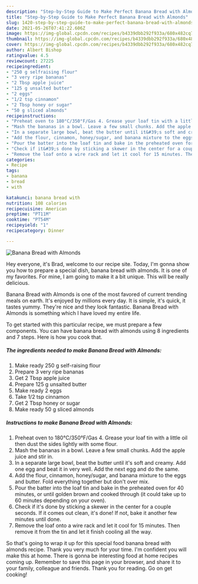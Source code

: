 ```yaml
---
description: "Step-by-Step Guide to Make Perfect Banana Bread with Almonds"
title: "Step-by-Step Guide to Make Perfect Banana Bread with Almonds"
slug: 1420-step-by-step-guide-to-make-perfect-banana-bread-with-almonds
date: 2021-05-26T07:41:22.606Z
image: https://img-global.cpcdn.com/recipes/b4339dbb292f933a/680x482cq70/banana-bread-with-almonds-recipe-main-photo.jpg
thumbnail: https://img-global.cpcdn.com/recipes/b4339dbb292f933a/680x482cq70/banana-bread-with-almonds-recipe-main-photo.jpg
cover: https://img-global.cpcdn.com/recipes/b4339dbb292f933a/680x482cq70/banana-bread-with-almonds-recipe-main-photo.jpg
author: Albert Bishop
ratingvalue: 4.5
reviewcount: 27225
recipeingredient:
- "250 g selfraising flour"
- "3 very ripe bananas"
- "2 Tbsp apple juice"
- "125 g unsalted butter"
- "2 eggs"
- "1/2 tsp cinnamon"
- "2 Tbsp honey or sugar"
- "50 g sliced almonds"
recipeinstructions:
- "Preheat oven to 180°C/350°F/Gas 4. Grease your loaf tin with a little oil then dust the sides lightly with some flour."
- "Mash the bananas in a bowl. Leave a few small chunks. Add the apple juice and stir in."
- "In a separate large bowl, beat the butter until it&#39;s soft and creamy. Add one egg and beat it in very well. Add the next egg and do the same."
- "Add the flour, cinnamon, honey/sugar, and banana mixture to the eggs and butter. Fold everything together but don&#39;t over mix."
- "Pour the batter into the loaf tin and bake in the preheated oven for 40 minutes, or until golden brown and cooked through (it could take up to 60 minutes depending on your oven)."
- "Check if it&#39;s done by sticking a skewer in the center for a couple seconds. If it comes out clean, it&#39;s done! If not, bake it another few minutes until done."
- "Remove the loaf onto a wire rack and let it cool for 15 minutes. Then remove it from the tin and let it finish cooling all the way."
categories:
- Recipe
tags:
- banana
- bread
- with

katakunci: banana bread with 
nutrition: 108 calories
recipecuisine: American
preptime: "PT11M"
cooktime: "PT54M"
recipeyield: "1"
recipecategory: Dinner

---
```



![Banana Bread with Almonds](https://img-global.cpcdn.com/recipes/b4339dbb292f933a/680x482cq70/banana-bread-with-almonds-recipe-main-photo.jpg)

Hey everyone, it's Brad, welcome to our recipe site. Today, I'm gonna show you how to prepare a special dish, banana bread with almonds. It is one of my favorites. For mine, I am going to make it a bit unique. This will be really delicious.



Banana Bread with Almonds is one of the most favored of current trending meals on earth. It's enjoyed by millions every day. It is simple, it's quick, it tastes yummy. They're nice and they look fantastic. Banana Bread with Almonds is something which I have loved my entire life.


To get started with this particular recipe, we must prepare a few components. You can have banana bread with almonds using 8 ingredients and 7 steps. Here is how you cook that.

<!--inarticleads1-->

##### The ingredients needed to make Banana Bread with Almonds:

1. Make ready 250 g self-raising flour
1. Prepare 3 very ripe bananas
1. Get 2 Tbsp apple juice
1. Prepare 125 g unsalted butter
1. Make ready 2 eggs
1. Take 1/2 tsp cinnamon
1. Get 2 Tbsp honey or sugar
1. Make ready 50 g sliced almonds




<!--inarticleads2-->

##### Instructions to make Banana Bread with Almonds:

1. Preheat oven to 180°C/350°F/Gas 4. Grease your loaf tin with a little oil then dust the sides lightly with some flour.
1. Mash the bananas in a bowl. Leave a few small chunks. Add the apple juice and stir in.
1. In a separate large bowl, beat the butter until it&#39;s soft and creamy. Add one egg and beat it in very well. Add the next egg and do the same.
1. Add the flour, cinnamon, honey/sugar, and banana mixture to the eggs and butter. Fold everything together but don&#39;t over mix.
1. Pour the batter into the loaf tin and bake in the preheated oven for 40 minutes, or until golden brown and cooked through (it could take up to 60 minutes depending on your oven).
1. Check if it&#39;s done by sticking a skewer in the center for a couple seconds. If it comes out clean, it&#39;s done! If not, bake it another few minutes until done.
1. Remove the loaf onto a wire rack and let it cool for 15 minutes. Then remove it from the tin and let it finish cooling all the way.




So that's going to wrap it up for this special food banana bread with almonds recipe. Thank you very much for your time. I'm confident you will make this at home. There is gonna be interesting food at home recipes coming up. Remember to save this page in your browser, and share it to your family, colleague and friends. Thank you for reading. Go on get cooking!
